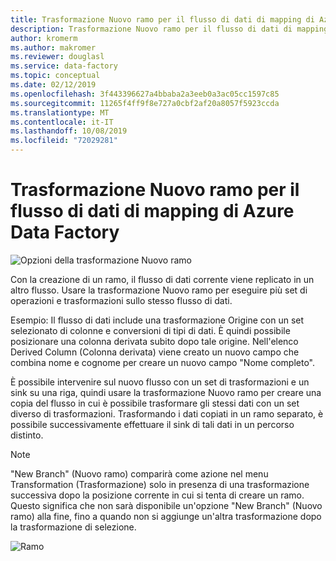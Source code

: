 ```yaml
---
title: Trasformazione Nuovo ramo per il flusso di dati di mapping di Azure Data Factory
description: Trasformazione Nuovo ramo per il flusso di dati di mapping di Azure Data Factory
author: kromerm
ms.author: makromer
ms.reviewer: douglasl
ms.service: data-factory
ms.topic: conceptual
ms.date: 02/12/2019
ms.openlocfilehash: 3f443396627a4bbaba2a3eeb0a3ac05cc1597c85
ms.sourcegitcommit: 11265f4ff9f8e727a0cbf2af20a8057f5923ccda
ms.translationtype: MT
ms.contentlocale: it-IT
ms.lasthandoff: 10/08/2019
ms.locfileid: "72029281"
---
```

# <a name="azure-data-factory-mapping-data-flow-new-branch-transformation"></a>Trasformazione Nuovo ramo per il flusso di dati di mapping di Azure Data Factory



![Opzioni della trasformazione Nuovo ramo](media/data-flow/menu.png "menu")

Con la creazione di un ramo, il flusso di dati corrente viene replicato in un altro flusso. Usare la trasformazione Nuovo ramo per eseguire più set di operazioni e trasformazioni sullo stesso flusso di dati.

Esempio: Il flusso di dati include una trasformazione Origine con un set selezionato di colonne e conversioni di tipi di dati. È quindi possibile posizionare una colonna derivata subito dopo tale origine. Nell'elenco Derived Column (Colonna derivata) viene creato un nuovo campo che combina nome e cognome per creare un nuovo campo "Nome completo".

È possibile intervenire sul nuovo flusso con un set di trasformazioni e un sink su una riga, quindi usare la trasformazione Nuovo ramo per creare una copia del flusso in cui è possibile trasformare gli stessi dati con un set diverso di trasformazioni. Trasformando i dati copiati in un ramo separato, è possibile successivamente effettuare il sink di tali dati in un percorso distinto.

> [!NOTE]
> "New Branch" (Nuovo ramo) comparirà come azione nel menu Transformation (Trasformazione) solo in presenza di una trasformazione successiva dopo la posizione corrente in cui si tenta di creare un ramo. Questo significa che non sarà disponibile un'opzione "New Branch" (Nuovo ramo) alla fine, fino a quando non si aggiunge un'altra trasformazione dopo la trasformazione di selezione.

![Ramo](media/data-flow/branch2.png "Ramo 2")
